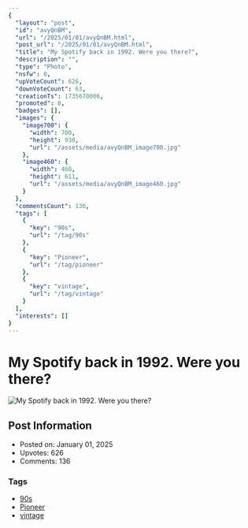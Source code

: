 ```yaml
---
{
  "layout": "post",
  "id": "avyQnBM",
  "url": "/2025/01/01/avyQnBM.html",
  "post_url": "/2025/01/01/avyQnBM.html",
  "title": "My Spotify back in 1992. Were you there?",
  "description": "",
  "type": "Photo",
  "nsfw": 0,
  "upVoteCount": 626,
  "downVoteCount": 63,
  "creationTs": 1735670006,
  "promoted": 0,
  "badges": [],
  "images": {
    "image700": {
      "width": 700,
      "height": 930,
      "url": "/assets/media/avyQnBM_image700.jpg"
    },
    "image460": {
      "width": 460,
      "height": 611,
      "url": "/assets/media/avyQnBM_image460.jpg"
    }
  },
  "commentsCount": 136,
  "tags": [
    {
      "key": "90s",
      "url": "/tag/90s"
    },
    {
      "key": "Pioneer",
      "url": "/tag/pioneer"
    },
    {
      "key": "vintage",
      "url": "/tag/vintage"
    }
  ],
  "interests": []
}
---
```


# My Spotify back in 1992. Were you there?

![My Spotify back in 1992. Were you there?](/assets/media/avyQnBM_image700.jpg)

## Post Information

- Posted on: January 01, 2025
- Upvotes: 626
- Comments: 136

### Tags

- [90s](/tag/90s)
- [Pioneer](/tag/Pioneer)
- [vintage](/tag/vintage)
